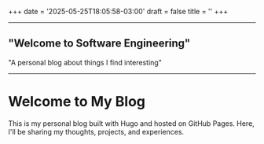 +++
date = '2025-05-25T18:05:58-03:00'
draft = false
title = ''
+++

---

## "Welcome to Software Engineering"

"A personal blog about things I find interesting"

---

# Welcome to My Blog

This is my personal blog built with Hugo and hosted on GitHub Pages. Here, I'll be sharing my thoughts, projects, and experiences.
